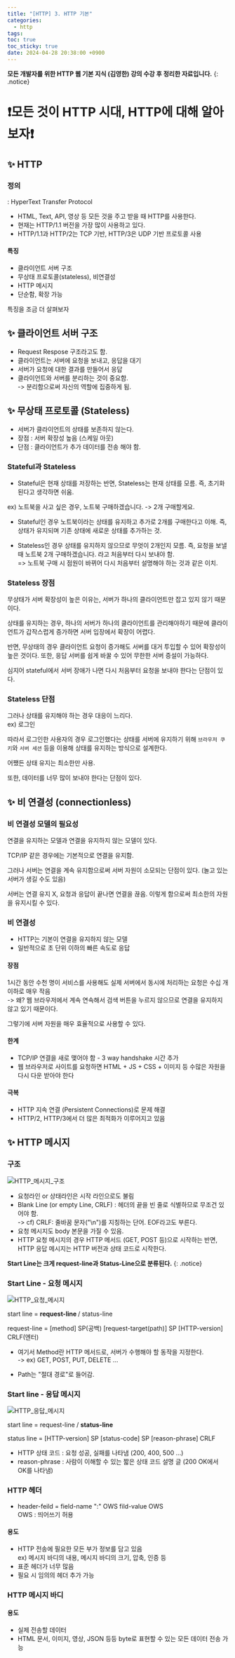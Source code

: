 ```yaml
---
title: "[HTTP] 3. HTTP 기본"
categories:
  - http
tags:
toc: true
toc_sticky: true
date: 2024-04-28 20:38:00 +0900
---
```


<strong>모든 개발자를 위한 HTTP 웹 기본 지식 (김영한) 강의 수강 후 정리한 자료입니다.</strong>
{: .notice}

# ❗모든 것이 HTTP 시대, HTTP에 대해 알아보자❗

## ✨ HTTP

### 정의

: HyperText Transfer Protocol

- HTML, Text, API, 영상 등 모든 것을 주고 받을 때 HTTP를 사용한다.
- 현재는 HTTP/1.1 버전을 가장 많이 사용하고 있다.
- HTTP/1.1과 HTTP/2는 TCP 기반, HTTP/3은 UDP 기반 프로토콜 사용

#### 특징

- 클라이언트 서버 구조
- 무상태 프로토콜(stateless), 비연결성
- HTTP 메시지
- 단순함, 확장 가능

특징을 조금 더 살펴보자

## ✨ 클라이언트 서버 구조

- Request Respose 구조라고도 함.
- 클라이언트는 서버에 요청을 보내고, 응답을 대기
- 서버가 요청에 대한 결과를 만들어서 응답
- 클라이언트와 서버를 분리하는 것이 중요함.
  <br /> -> 분리함으로써 자신의 역할에 집중하게 됨.

## ✨ 무상태 프로토콜 (Stateless)

- 서버가 클라이언트의 상태를 보존하지 않는다.
- 장점 : 서버 확장성 높음 (스케일 아웃)
- 단점 : 클라이언트가 추가 데이터를 전송 해야 함.

### Stateful과 Stateless

- Stateful은 현재 상태를 저장하는 반면, Stateless는 현재 상태를 모름. 즉, 초기화된다고 생각하면 쉬움.

ex) 노트북을 사고 싶은 경우, 노트북 구매하겠습니다. -> 2개 구매할게요.

- Stateful인 경우 노트북이라는 상태를 유지하고 추가로 2개를 구매한다고 이해. 즉, 상태가 유지되며 기존 상태에 새로운 상태를 추가하는 것.

- Stateless인 경우 상태를 유지하지 않으므로 무엇이 2개인지 모름. 즉, 요청을 보낼 때 노트북 2개 구매하겠습니다. 라고 처음부터 다시 보내야 함.
  <br /> => 노트북 구매 시 점원이 바뀌어 다시 처음부터 설명해야 하는 것과 같은 이치.

### Stateless 장점

무상태가 서버 확장성이 높은 이유는, 서버가 하나의 클라이언트만 잡고 있지 않기 때문이다.

상태를 유지하는 경우, 하나의 서버가 하나의 클라이언트를 관리해야하기 때문에 클라이언트가 갑작스럽게 증가하면 서버 입장에서 확장이 어렵다.

반면, 무상태의 경우 클라이언트 요청이 증가해도 서버를 대거 투입할 수 있어 확장성이 높은 것이다. 또한, 응답 서버를 쉽게 바꿀 수 있어 무한한 서버 증설이 가능하다.

심지어 stateful에서 서버 장애가 나면 다시 처음부터 요청을 보내야 한다는 단점이 있다.

### Stateless 단점

그러나 상태를 유지해야 하는 경우 대응이 느리다.
<br /> ex) 로그인

따라서 로그인한 사용자의 경우 로그인했다는 상태를 서버에 유지하기 위해 `브라우저 쿠키`와 `서버 세션` 등을 이용해 상태를 유지하는 방식으로 설계한다.

어쨌든 상태 유지는 최소한만 사용.

또한, 데이터를 너무 많이 보내야 한다는 단점이 있다.

## ✨ 비 연결성 (connectionless)

### 비 연결성 모델의 필요성

연결을 유지하는 모델과 연결을 유지하지 않는 모델이 있다.

TCP/IP 같은 경우에는 기본적으로 연결을 유지함.

그러나 서버는 연결을 계속 유지함으로써 서버 자원이 소모되는 단점이 있다. (놀고 있는 서버가 생길 수도 있음)

서버는 연결 유지 X, 요청과 응답이 끝나면 연결을 끊음. 이렇게 함으로써 최소한의 자원을 유지시킬 수 있다.

### 비 연결성

- HTTP는 기본이 연결을 유지하지 않는 모델
- 일반적으로 초 단위 이하의 빠른 속도로 응답

#### 장점

1시간 동안 수천 명이 서비스를 사용해도 실제 서버에서 동시에 처리하는 요청은 수십 개 이하로 매우 작음
<br /> -> 왜? 웹 브라우저에서 계속 연속해서 검색 버튼을 누르지 않으므로 연결을 유지하지 않고 있기 때문이다.

그렇기에 서버 자원을 매우 효율적으로 사용할 수 있다.

#### 한계

- TCP/IP 연결을 새로 맺어야 함 - 3 way handshake 시간 추가
- 웹 브라우저로 사이트를 요청하면 HTML + JS + CSS + 이미지 등 수많은 자원을 다시 다운 받아야 한다

#### 극복

- HTTP 지속 연결 (Persistent Connections)로 문제 해결
- HTTP/2, HTTP/3에서 더 많은 최적화가 이루어지고 있음

## ✨ HTTP 메시지

### 구조

![HTTP_메시지_구조](https://github.com/ajung7038/ajung7038.github.io/assets/80907516/30a03efd-85ed-4caf-a3f5-686db5fa4f4f)

- 요청라인 or 상태라인은 시작 라인으로도 불림
- Blank Line (or empty Line, CRLF) : 헤더의 끝을 빈 줄로 식별하므로 무조건 있어야 함.
  <br /> -> cf) CRLF: 줄바꿈 문자("\n")를 지칭하는 단어. EOF라고도 부른다.
- 요청 메시지도 body 본문을 가질 수 있음.
- HTTP 요청 메시지의 경우 HTTP 메서드 (GET, POST 등)으로 시작하는 반면, HTTP 응답 메시지는 HTTP 버전과 상태 코드로 시작한다.

<strong> Start Line는 크게 request-line과 Status-Line으로 분류된다.</strong>
{: .notice}

### Start Line - 요청 메시지

![HTTP_요청_메시지](https://github.com/ajung7038/ajung7038.github.io/assets/80907516/a256e68b-cbc3-4dc9-8f92-b534d4debd4f)

start line = <strong> request-line </strong> / status-line

request-line = [method] SP(공백) [request-target(path)] SP [HTTP-version] CRLF(엔터)

- 여기서 Method란 HTTP 메서드로, 서버가 수행해야 할 동작을 지정한다.
  <br /> -> ex) GET, POST, PUT, DELETE ...

- Path는 "절대 경로"로 들어감.

### Start line - 응답 메시지

![HTTP_응답_메시지](https://github.com/ajung7038/ajung7038.github.io/assets/80907516/7aac85c5-6e89-43ff-bed7-5e695a0be8a5)

start line = request-line / <strong> status-line </strong>

status line = [HTTP-version] SP [status-code] SP [reason-phrase] CRLF

- HTTP 상태 코드 : 요청 성공, 실패를 나타냄 (200, 400, 500 ...)
- reason-phrase : 사람이 이해할 수 있는 짧은 상태 코드 설명 글 (200 OK에서 OK를 나타냄)

### HTTP 헤더

- header-feild = field-name ":" OWS fild-value OWS
  <br /> OWS : 띄어쓰기 허용

#### 용도

- HTTP 전송에 필요한 모든 부가 정보를 담고 있음
  <br /> ex) 메시지 바디의 내용, 메시지 바디의 크기, 압축, 인증 등
- 표준 헤더가 너무 많음
- 필요 시 임의의 헤더 추가 가능

### HTTP 메시지 바디

#### 용도

- 실제 전송할 데이터
- HTML 문서, 이미지, 영상, JSON 등등 byte로 표현할 수 있는 모든 데이터 전송 가능
